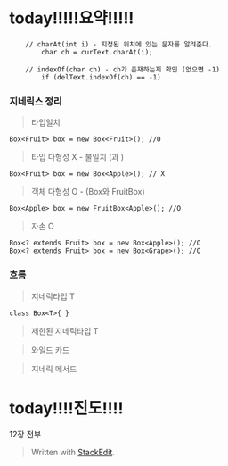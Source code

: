 # today!!!!!요약!!!!!
```
	// charAt(int i) - 지정된 위치에 있는 문자를 알려준다.
		char ch = curText.charAt(i);

	// indexOf(char ch) - ch가 존재하는지 확인 (없으면 -1)
		if (delText.indexOf(ch) == -1)
```

### 지네릭스 정리

> 타입일치

```
Box<Fruit> box = new Box<Fruit>(); //O
```


> 타입 다형성 X  - 불일치 (<Fruit>과 <Apple>)

```
Box<Fruit> box = new Box<Apple>(); // X
```

> 객체 다형성 O -  (Box와 FruitBox)

```
Box<Apple> box = new FruitBox<Apple>(); //O
```

> 자손 O

```
Box<? extends Fruit> box = new Box<Apple>(); //O
Box<? extends Fruit> box = new Box<Grape>(); //O
```

### 흐름

> 지네릭타입 T

```
class Box<T>{ }
```
> 제한된 지네릭타입 T

> 와일드 카드

> 지네릭 메서드

# today!!!!진도!!!!
12장 전부

> Written with [StackEdit](https://stackedit.io/).
<!--stackedit_data:
eyJoaXN0b3J5IjpbMzczOTczMTAyLDE2NDcwNzYyMjIsLTk4Mz
c1NzM4NF19
-->
